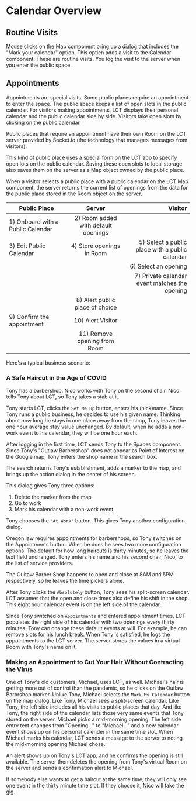 # Calendar Overview

## Routine Visits

Mouse clicks on the Map component bring up a dialog that includes the "Mark your calendar" option. This optien adds a visit to the Calendar component. These are routine visits. You log the visit to the server when you enter the public space.

## Appointments

Appointments are special visits. Some public places require an appointment to enter the space. The public space keeps a list of open slots in the public calendar. For visitors making appointments, LCT displays their personal calendar and the public calendar side by side. Visitors take open slots by clicking on the public calendar.

Public places that require an appointment have their own Room on the LCT server provided by Socket.io (the technology that manages messages from visitors).

This kind of public place uses a special form on the LCT app to specify open lots on the public calendar. Saving these open slots to local storage also saves them on the server as a Map object owned by the public place.

When a visitor selects a public place with a public calendar on the LCT Map component, the server returns the current list of openings from the data for the public place stored in the Room object on the server.

| Public Place                        | Server                              | Visitor                                           |
| ------------------------------------|:-----------------------------------:| -------------------------------------------------:|
| 1) Onboard with a Public Calendar   | 2) Room added with default openings |                                                   |
| 3) Edit Public Calendar             | 4) Store openings in Room           | 5) Select a public place with a public calendar   |
|                                     |                                     | 6) Select an opening                              |
|                                     |                                     | 7) Private calendar event matches the opening     |
|                                     |  8) Alert public place of choice    |                                                   |
| 9) Confirm the appointment          | 10) Alert Visitor                   |                                                   |
|                                     | 11) Remove opening from Room        |                                                   |

Here's a typical business scenario:

### A Safe Haircut in the Age of COVID

Tony has a barbershop. Nico works with Tony on the second chair. Nico tells Tony about LCT, so Tony takes a stab at it.

Tony starts LCT, clicks the `Set Me Up` button, enters his (nick)name. Since Tony runs a public business, he decides to use his given name.  Thinking about how long he stays in one place away from the shop, Tony leaves the one hour average stay value unchanged. By default, when he adds a non-work event to his calendar, they will be one hour each.

After logging in the first time, LCT sends Tony to the Spaces component. Since Tony's "Outlaw Barbershop" does not appear as Point of Interest on the Google map, Tony enters the shop name in the search box.

The search returns Tony's establishment, adds a marker to the map, and brings up the action dialog in the center of his screen.

This dialog gives Tony three options:

1) Delete the marker from the map
2) Go to work
3) Mark his calendar with a non-work event

Tony chooses the `"At Work"` button. This gives Tony another configuration dialog.

Oregon law requires appointments for barbershops, so Tony switches on the Appointments button. When he does he sees two more configuration options. The default for how long haircuts is thirty minutes, so he leaves the text field unchanged. Tony enters his name and his second chair, Nico, to the list of service providers.

The Oultaw Barber Shop happens to open and close at 8AM and 5PM respectively, so he leaves the time pickers alone.

After Tony clicks the `Absolutely` button, Tony sees his split-screen calendar. LCT assumes that the open and close times also define his shift in the shop. This eight hour calendar event is on the left side of the calendar.

Since Tony switched on `Appointments` and entered appointment times, LCT populates the right side of his calendar with two openings every thirty minutes. Tony can change these default events at will. For example, he can remove slots for his lunch break. When Tony is satisfied, he logs the appointments to the LCT server. The server stores the values in a virtual Room with Tony's name on it.

### Making an Appointment to Cut Your Hair Without Contracting the Virus

One of Tony's old customers, Michael, uses LCT, as well. Michael's hair is getting more out of control than the pandemic, so he clicks on the Outlaw Barbrshop marker. Unlike Tony, Michael selects the `Mark My Calendar` button on the map dialog. Like Tony, Michael sees a split-screen calendar. Like Tony, the left side includes all his visits to public places that day. And like Tony, the right side of the calendar lists those very same events that Tony stored on the server. Michael picks a mid-morning opening. The left side entry text changes from "Opening..." to "Michael..." and a new calendar event shows up on his personal calender in the same time slot. When Michael marks his calendar, LCT sends a message to the server to noting the mid-morning opening Michael chose. 

An alert shows up on Tony's LCT app, and he confirms the opening is still available. The server then deletes the opening from Tony's virtual Room on the server and sends a confirmation alert to Michael.

If somebody else wants to get a haircut at the same time, they will only see one event in the thirty minute time slot. If they choose it, Nico will take the gig.